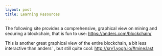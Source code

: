 ```yaml
---
layout: post
title: Learning Resources
---
```


The following site provides a comprehensive, graphical view on mining and securing a blockchain, that is fun to use:
https://anders.com/blockchain/

This is another great graphical view of the entire blockchain, a bit less interactive than anders' , but still quite cool: http://srv1.yogh.io/#mine:last
